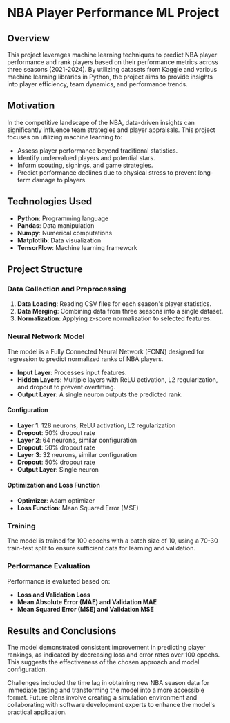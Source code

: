 # NBA Player Performance ML Project

## Overview

This project leverages machine learning techniques to predict NBA player performance and rank players based on their performance metrics across three seasons (2021-2024). By utilizing datasets from Kaggle and various machine learning libraries in Python, the project aims to provide insights into player efficiency, team dynamics, and performance trends.

## Motivation

In the competitive landscape of the NBA, data-driven insights can significantly influence team strategies and player appraisals. This project focuses on utilizing machine learning to:
- Assess player performance beyond traditional statistics.
- Identify undervalued players and potential stars.
- Inform scouting, signings, and game strategies.
- Predict performance declines due to physical stress to prevent long-term damage to players.

## Technologies Used

- **Python**: Programming language
- **Pandas**: Data manipulation
- **Numpy**: Numerical computations
- **Matplotlib**: Data visualization
- **TensorFlow**: Machine learning framework

## Project Structure

### Data Collection and Preprocessing

1. **Data Loading**: Reading CSV files for each season's player statistics.
2. **Data Merging**: Combining data from three seasons into a single dataset.
3. **Normalization**: Applying z-score normalization to selected features.

### Neural Network Model

The model is a Fully Connected Neural Network (FCNN) designed for regression to predict normalized ranks of NBA players.

- **Input Layer**: Processes input features.
- **Hidden Layers**: Multiple layers with ReLU activation, L2 regularization, and dropout to prevent overfitting.
- **Output Layer**: A single neuron outputs the predicted rank.

#### Configuration
- **Layer 1**: 128 neurons, ReLU activation, L2 regularization
- **Dropout**: 50% dropout rate
- **Layer 2**: 64 neurons, similar configuration
- **Dropout**: 50% dropout rate
- **Layer 3**: 32 neurons, similar configuration
- **Dropout**: 50% dropout rate
- **Output Layer**: Single neuron

#### Optimization and Loss Function
- **Optimizer**: Adam optimizer
- **Loss Function**: Mean Squared Error (MSE)

### Training

The model is trained for 100 epochs with a batch size of 10, using a 70-30 train-test split to ensure sufficient data for learning and validation.

### Performance Evaluation

Performance is evaluated based on:
- **Loss and Validation Loss**
- **Mean Absolute Error (MAE) and Validation MAE**
- **Mean Squared Error (MSE) and Validation MSE**

## Results and Conclusions

The model demonstrated consistent improvement in predicting player rankings, as indicated by decreasing loss and error rates over 100 epochs. This suggests the effectiveness of the chosen approach and model configuration. 

Challenges included the time lag in obtaining new NBA season data for immediate testing and transforming the model into a more accessible format. Future plans involve creating a simulation environment and collaborating with software development experts to enhance the model's practical application.
